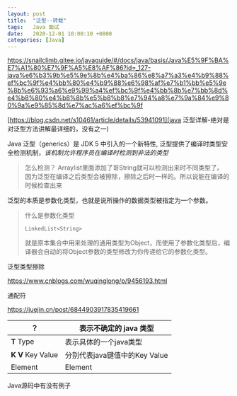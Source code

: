 ```yaml
---
layout: post
title:  "泛型--转载"
tags:   Java 面试
date:   2020-12-01 10:00:10 +0800
categories: [Java]
---
```


https://snailclimb.gitee.io/javaguide/#/docs/java/basis/Java%E5%9F%BA%E7%A1%80%E7%9F%A5%E8%AF%86?id=_127-java%e6%b3%9b%e5%9e%8b%e4%ba%86%e8%a7%a3%e4%b9%88%ef%bc%9f%e4%bb%80%e4%b9%88%e6%98%af%e7%b1%bb%e5%9e%8b%e6%93%a6%e9%99%a4%ef%bc%9f%e4%bb%8b%e7%bb%8d%e4%b8%80%e4%b8%8b%e5%b8%b8%e7%94%a8%e7%9a%84%e9%80%9a%e9%85%8d%e7%ac%a6%ef%bc%9f

[https://blog.csdn.net/s10461/article/details/53941091](java 泛型详解-绝对是对泛型方法讲解最详细的，没有之一)

Java 泛型（generics）是 JDK 5 中引入的一个新特性, 泛型提供了编译时类型安全检测机制，*该机制允许程序员在编译时检测到非法的类型*

> 怎么检测？
> Arraylist<Integer>里面添加了哥String就可以检测出来时不同类型了。
> 因为泛型在编译之后类型会被擦除，擦除之后时一样的。所以说能在编译的时候检查出来

泛型的本质是参数化类型，也就是说所操作的数据类型被指定为一个参数。

> 什么是参数化类型
>
> `LinkedList<String>`
>
> 就是原本集合中用来处理的通用类型为Object，而使用了参数化类型后，编译器会自动的将Object参数的类型修改为你传递给它的参数化类型。

泛型类型擦除

https://www.cnblogs.com/wuqinglong/p/9456193.html

通配符

https://juejin.cn/post/6844903917835419661

| ？                | 表示不确定的 java 类型        |
| ----------------- | ----------------------------- |
| **T** Type        | 表示具体的一个java类型        |
| **K V** Key Value | 分别代表java键值中的Key Value |
| Element           | Element                       |

Java源码中有没有例子